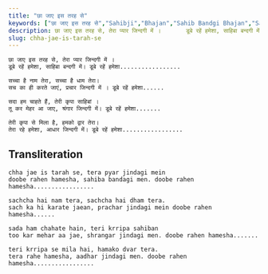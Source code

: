 ```yaml
---
title: "छा जाए इस तरह से"
keywords: ["छा जाए इस तरह से","Sahibji","Bhajan","Sahib Bandgi Bhajan","Sant Kabir Bhajan","bhajan lyrics","साहिब बंदगी भजन","भजन"]
description: छा जाए इस तरह से, तेरा प्यार जिन्दगी में ।       डूबे रहें हमेशा, साहिबा बन्दगी में। डूबे रहें हमेशा.................          सच्चा है नाम तेरा, सच
slug: chha-jae-is-tarah-se
---
```


  
    छा जाए इस तरह से, तेरा प्यार जिन्दगी में ।  
    डूबे रहें हमेशा, साहिबा बन्दगी में। डूबे रहें हमेशा.................  
  
    सच्चा है नाम तेरा, सच्चा है धाम तेरा।  
    सच का ही करते जाएं, प्रचार जिन्दगी में । डूबे रहें हमेशा......  
  
    सदा हम चाहते हैं, तेरी कृपा साहिबां ।  
    तू कर मेहर आ जाए, श्रंगार जिन्दगी में। डूबे रहें हमेशा.......  
  
    तेरी कृपा से मिला है, हमको द्वार तेरा।  
    तेरा रहे हमेशा, आधार जिन्दगी में। डूबे रहें हमेशा.................  


## Transliteration

  
    chha jae is tarah se, tera pyar jindagi mein  
    doobe rahen hamesha, sahiba bandagi men. doobe rahen hamesha.................  
  
    sachcha hai nam tera, sachcha hai dham tera.  
    sach ka hi karate jaean, prachar jindagi mein doobe rahen hamesha......  
  
    sada ham chahate hain, teri krripa sahiban  
    too kar mehar aa jae, shrangar jindagi men. doobe rahen hamesha.......  
  
    teri krripa se mila hai, hamako dvar tera.  
    tera rahe hamesha, aadhar jindagi men. doobe rahen hamesha.................  

  